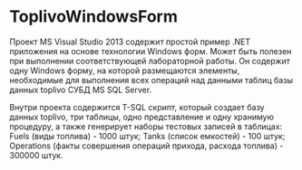 # ToplivoWindowsForm

Проект MS Visual Studio 2013 содержит простой пример .NET приложения на основе технологии Windows форм. Может быть полезен при выполнении соответствующей лабораторной работы. Он содержит одну Windows форму, на которой размещаются элементы, необходимые для выполнения всех операций над данными таблиц базы данных toplivo СУБД MS SQL Server. 

Внутри проекта содержится T-SQL скрипт, который создает базу данных toplivo, три таблицы, одно представление и одну хранимую процедуру, а также генерирует наборы тестовых записей в таблицах: 
Fuels (виды топлива) - 1000 штук; 
Tanks (список емкостей) - 100 штук; 
Operations (факты совершения операций прихода, расхода топлива) - 300000 штук.

